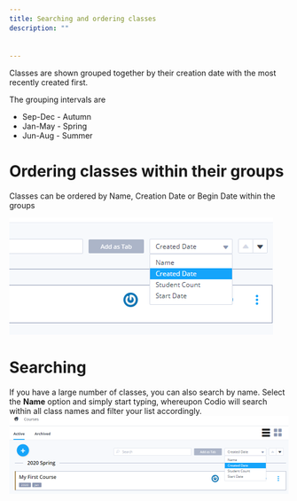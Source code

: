 ```yaml
---
title: Searching and ordering classes
description: ""


---
```


Classes are shown grouped together by their creation date with the most recently created first.

The grouping intervals are

- Sep-Dec - Autumn
- Jan-May - Spring
- Jun-Aug - Summer


# Ordering classes within their groups

Classes can be ordered by Name, Creation Date or Begin Date within the groups

![CreateDate](/img/manage_classes/orderclass.png)


# Searching

If you have a large number of classes, you can also search by name. Select the **Name** option and simply start typing, whereupon Codio will search within all class names and filter your list accordingly.
![Name](/img/manage_classes/nameclass.png)